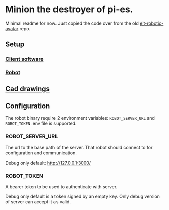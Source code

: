 # Minion the destroyer of pi-es.

Minimal readme for now. Just copied the code over from the old [eit-robotic-avatar](https://github.com/equinor/eit-robotic-avatar) repo.

## Setup
### [Client software](./runbooks/client-setup.md)
### [Robot](./runbooks/robot-setup.md)

## [Cad drawings](./cad/readme.md)

## Configuration
The robot binary require 2 environment variables: `ROBOT_SERVER_URL` and `ROBOT_TOKEN`
.env file is supported.

### ROBOT_SERVER_URL
The url to the base path of the server. That robot should connect to for configuration and communication.

Debug only default: http://127.0.0.1:3000/

### ROBOT_TOKEN
A bearer token to be used to authenticate with server.

Debug only default is a token signed by an empty key. Only debug version of server can accept it as valid.
